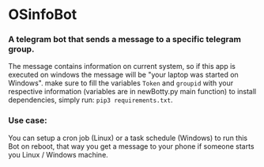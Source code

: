 # OSinfoBot

### A telegram bot that sends a message to a specific telegram group.

The message contains information on current system, so if this app is executed on windows the message will be "your laptop was started on Windows".
make sure to fill the variables `Token` and `groupid` with your respective information (variables are in newBotty.py main function)
to install dependencies, simply run: `pip3 requirements.txt`.

### Use case:
You can setup a cron job (Linux) or a task schedule (Windows) to run this Bot on reboot, that way you get a message to your phone if someone starts you Linux / Windows machine.

